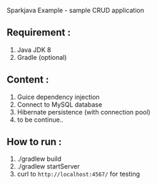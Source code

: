 Sparkjava Example - sample CRUD application

## Requirement :

1. Java JDK 8
2. Gradle (optional)

## Content :

1. Guice dependency injection
2. Connect to MySQL database
2. Hibernate persistence (with connection pool)
3. to be continue..

## How to run :

1. ./gradlew build
2. ./gradlew startServer
3. curl to `http://localhost:4567/` for testing